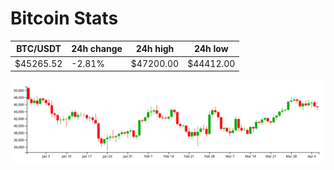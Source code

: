 # Bitcoin Stats

BTC/USDT|24h change|24h high|24h low|
|---|---|---|---|
|$45265.52|-2.81%|$47200.00|$44412.00|

<img src="./chart.svg">
